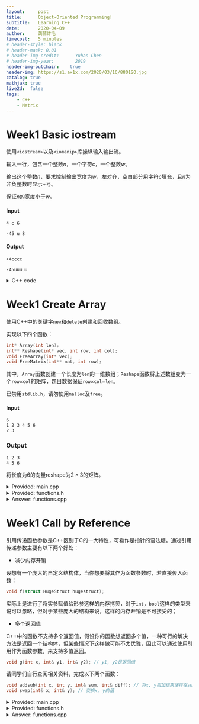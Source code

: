```yaml
---
layout:     post
title:      Object-Oriented Programming!
subtitle:   Learning C++
date:       2020-04-09
author:     蒟蒻炸毛
timecost:   5 minutes
# header-style: black
# header-mask: 0.01
# header-img-credit:      Yuhan Chen
# header-img-year:        2019 
header-img-outchain:    true
header-img: https://s1.ax1x.com/2020/03/16/88O1SO.jpg
catalog: true
mathjax: true
live2d:  false
tags:
    - C++
    - Matrix
---
```


# Week1 Basic iostream

使用`<iostream>`以及`<iomanip>`库操纵输入输出流。

输入一行，包含一个整数$n$，一个字符$c$，一个整数$w$。

输出这个整数$n$，要求控制输出宽度为$w$，左对齐，空白部分用字符$c$填充，且$n$为非负整数时显示$+$号。

保证$n$的宽度小于$w$。

#### Input

```
4 c 6
```

```
-45 u 8
```

#### Output

```
+4cccc
```

```
-45uuuuu
```

<details>
    <summary>C++ code</summary>

注释掉的是我一开始写的，也能过，但是不美观。
```cpp
#include <iomanip>
#include <iostream>
using namespace std;

int main() {
    int n, w;
    char c;

    cin >> n >> c >> w;
    cout << left << setfill(c) << setw(w) << showpos << n << endl;
    // if (n >= 0)
    //     cout << '+' << setfill(c) << setw(w - 1) << left << n << endl;
    // else
    //     cout << setfill(c) << setw(w) << left << n << endl;

    return 0;
}
```
</details>

# Week1 Create Array

使用C++中的关键字`new`和`delete`创建和回收数组。

实现以下四个函数：

```c++
int* Array(int len);
int** Reshape(int* vec, int row, int col);
void FreeArray(int* vec);
void FreeMatrix(int** mat, int row);
```

其中，`Array`函数创建一个长度为`len`的一维数组；`Reshape`函数将上述数组变为一个`row`$\times$`col`的矩阵，题目数据保证`row`$\times$`col`$=$`len`。

已禁用`stdlib.h`，请勿使用`malloc`及`free`。

#### Input

```
6
1 2 3 4 5 6
2 3
```

### Output

```
1 2 3
4 5 6
```

将长度为$6$的向量reshape为$2 \times 3$的矩阵。

<details>
    <summary>Provided: main.cpp</summary>

```cpp
// #include "check.h"
// #include <iostream>
#include "functions.h"
#include <stdio.h>

int main() {
    int *vec = nullptr;
    int len, row, col;
    scanf("%d", &len);
    vec = Array(len);
    for (int i = 0; i < len; ++i) {
        scanf("%d", vec + i);
    }
    int **mat = nullptr;
    scanf("%d%d", &row, &col);
    mat = Reshape(vec, row, col);
    for (int i = 0; i < row; ++i) {
        for (int j = 0; j < col; ++j) {
            printf("%d%c", mat[i][j], j == col - 1 ? '\n' : ' ');
        }
    }
    FreeArray(vec);
    FreeMatrix(mat, row);
    return 0;
}
```
</details>

<details>
<summary>Provided: functions.h</summary>

```cpp
#ifndef FUNCTION_H
#define FUNCTION_H

int* Array(int len);							
int** Reshape(int* vec, int row, int col);	
void FreeArray(int* vec);
void FreeMatrix(int** mat, int row);

#endif
```
</details>

<details>
    <summary>Answer: functions.cpp</summary>
以下是我原来写的。

```cpp
int *Array(int len) {
    int *array = new int[len];
    return array;
}
int **Reshape(int *vec, int row, int col) {
    int k = 0;
    int **matrix = new int *[row];
    for (int i = 0; i < row; i++) {
        matrix[i] = new int[col];
        for (int j = 0; j < col; j++) {
            matrix[i][j] = vec[k++];
        }
    }
    return matrix;
}
void FreeArray(int *vec) {
    delete[] vec;
}
void FreeMatrix(int **mat, int row) {
    for (int i = 0; i < row; i++) {
        delete[] mat[i];
    }
    delete[] mat;
}
```
其中的 `reshape`函数也可以如下实现。

```cpp
int **Reshape(int *vec, int row, int col) {
    int **matrix = new int *[row];
    for (int i = 0; i < row; i++) {
        matrix[i] = new int[col];
        for (int j = 0; j < col; j++) {
            matrix[i][j] = vec[i*col + j];
        }
    }
    return matrix;
}
```
</details>

# Week1 Call by Reference

引用传递函数参数是C++区别于C的一大特性，可看作是指针的语法糖。通过引用传递参数主要有以下两个好处：

- 减少内存开销

设想有一个庞大的自定义结构体，当你想要将其作为函数参数时，若直接传入函数：

```c++
void f(struct HugeStruct hugestruct);
```

实际上是进行了将实参赋值给形参这样的内存拷贝，对于`int`，`bool`这样的类型来说可以忽略，但对于某些庞大的结构来说，这样的内存开销是不可接受的；

- 多个返回值

C++中的函数不支持多个返回值，假设你的函数想返回多个值，一种可行的解决方法是返回一个结构体，但某些情况下这样做可能不太优雅，因此可以通过使用引用作为函数参数，来支持多值返回。

```c++
void g(int x, int& y1, int& y2); // y1, y2是返回值
```



请同学们自行查阅相关资料，完成以下两个函数：

```c++
void addsub(int x, int y, int& sum, int& diff); // 将x, y相加结果储存在sum中，相减结果储存在diff中
void swap(int& x, int& y); // 交换x, y的值
```
<details>
<summary>Provided: main.cpp</summary>

```cpp
#include <iostream>
#include "functions.h"
using std::cin;
using std::cout;
using std::endl;

int main() {
    int x, y, sum, diff;
    cin >> x >> y;
    addsub(x, y, sum, diff);
    cout << sum << '\t' << diff << endl;
    swap(x, y);
    cout << x << '\t' << y << endl;
    swap(sum, diff);
    cout << sum << '\t' << diff << endl;
    return 0;
}
```
</details>

<details>
<summary>Provided: functions.h</summary>

```cpp
#ifndef FUNCTION_H
#define FUNCTION_H

void swap(int&, int&);
void addsub(int, int, int&, int&);

#endif
```
</details>

<details>
<summary>Answer: functions.cpp</summary>

```cpp
// 将x, y相加结果储存在sum中，相减结果储存在diff中
void addsub(int x, int y, int &sum, int &diff) {
    sum = x + y;
    diff = x - y;
}

// 交换x, y的值
void swap(int &x, int &y) {
    int tmp;
    tmp = x;
    x = y;
    y = tmp;
}
```
</details>

